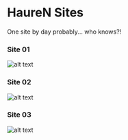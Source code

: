 
# HaureN Sites

One site by day probably... who knows?!

### Site 01

![alt text](https://huaren.github.io/Site01/Site01.png)

### Site 02

![alt text](https://huaren.github.io/Site02/Site02.png)

### Site 03

![alt text](https://huaren.github.io/Site03/Site03.png)
